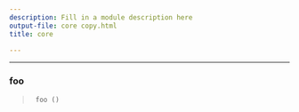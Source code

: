 ```yaml
---
description: Fill in a module description here
output-file: core copy.html
title: core

---
```




<!-- WARNING: THIS FILE WAS AUTOGENERATED! DO NOT EDIT! -->

---

### foo

>      foo ()


